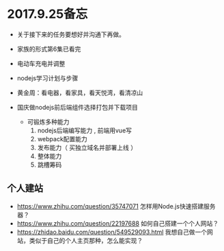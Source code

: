 
# 2017.9.25备忘

<!-- * 雷向应的问题是右侧的宽度没有自己写，要告诉他我是有对源码进行改编的 -->
* 关于接下来的任务要想好并沟通下再做。
* 家族的形式第6集已看完
* 电动车充电并调整
* nodejs学习计划与步骤


* 黄金周：看电器，看家具，看天悦湾，看清凉山























* 国庆做nodejs前后端组件选择打包并下载项目
    * 可锻炼多种能力
        1. nodejs后端编写能力 , 前端用vue写  
        2. webpack配置能力
        3. 发布能力（ 买独立域名并部署上线 ）
        4. 整体能力
        5. 跳槽筹码

## 个人建站
* https://www.zhihu.com/question/35747071   怎样用Node.js快速搭建服务器？
* https://www.zhihu.com/question/22197688   如何自己搭建一个个人网站？
* https://zhidao.baidu.com/question/549529093.html 我想自己做一个网站，类似于自己的个人主页那种，怎么能实现？



